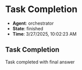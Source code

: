 # Task Completion

- **Agent**: orchestrator
- **State**: finished
- **Time**: 3/27/2025, 10:02:23 AM

## Task Completion

Task completed with final answer

